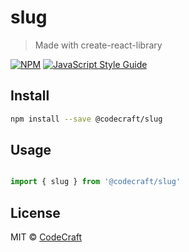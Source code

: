 # slug

> Made with create-react-library

[![NPM](https://img.shields.io/npm/v/@codecraft/slug.svg)](https://www.npmjs.com/package/@codecraft/slug) [![JavaScript Style Guide](https://img.shields.io/badge/code_style-standard-brightgreen.svg)](https://standardjs.com)

## Install

```bash
npm install --save @codecraft/slug
```

## Usage

```jsx

import { slug } from '@codecraft/slug'

```

## License

MIT © [CodeCraft](https://github.com/CodeCraft)
